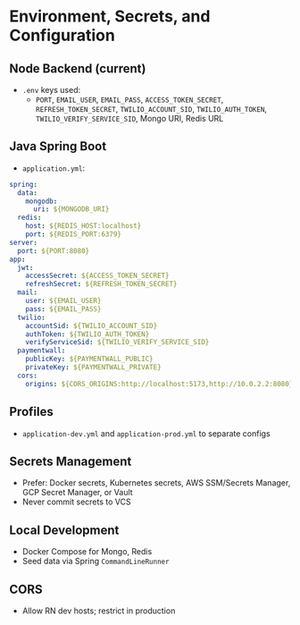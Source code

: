 # Environment, Secrets, and Configuration

## Node Backend (current)
- `.env` keys used:
  - `PORT`, `EMAIL_USER`, `EMAIL_PASS`, `ACCESS_TOKEN_SECRET`, `REFRESH_TOKEN_SECRET`, `TWILIO_ACCOUNT_SID`, `TWILIO_AUTH_TOKEN`, `TWILIO_VERIFY_SERVICE_SID`, Mongo URI, Redis URL

## Java Spring Boot
- `application.yml`:
```yaml
spring:
  data:
    mongodb:
      uri: ${MONGODB_URI}
  redis:
    host: ${REDIS_HOST:localhost}
    port: ${REDIS_PORT:6379}
server:
  port: ${PORT:8080}
app:
  jwt:
    accessSecret: ${ACCESS_TOKEN_SECRET}
    refreshSecret: ${REFRESH_TOKEN_SECRET}
  mail:
    user: ${EMAIL_USER}
    pass: ${EMAIL_PASS}
  twilio:
    accountSid: ${TWILIO_ACCOUNT_SID}
    authToken: ${TWILIO_AUTH_TOKEN}
    verifyServiceSid: ${TWILIO_VERIFY_SERVICE_SID}
  paymentwall:
    publicKey: ${PAYMENTWALL_PUBLIC}
    privateKey: ${PAYMENTWALL_PRIVATE}
  cors:
    origins: ${CORS_ORIGINS:http://localhost:5173,http://10.0.2.2:8080}
```

## Profiles
- `application-dev.yml` and `application-prod.yml` to separate configs

## Secrets Management
- Prefer: Docker secrets, Kubernetes secrets, AWS SSM/Secrets Manager, GCP Secret Manager, or Vault
- Never commit secrets to VCS

## Local Development
- Docker Compose for Mongo, Redis
- Seed data via Spring `CommandLineRunner`

## CORS
- Allow RN dev hosts; restrict in production